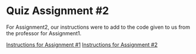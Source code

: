 # Quiz Assignment #2 

For Assignment2, our instructions were to add to the code given to us from the professor for Assignment1. 



[Instructions for Assignment #1](http://google.com)
[Instructions for Assignment #2](http://google.com)
